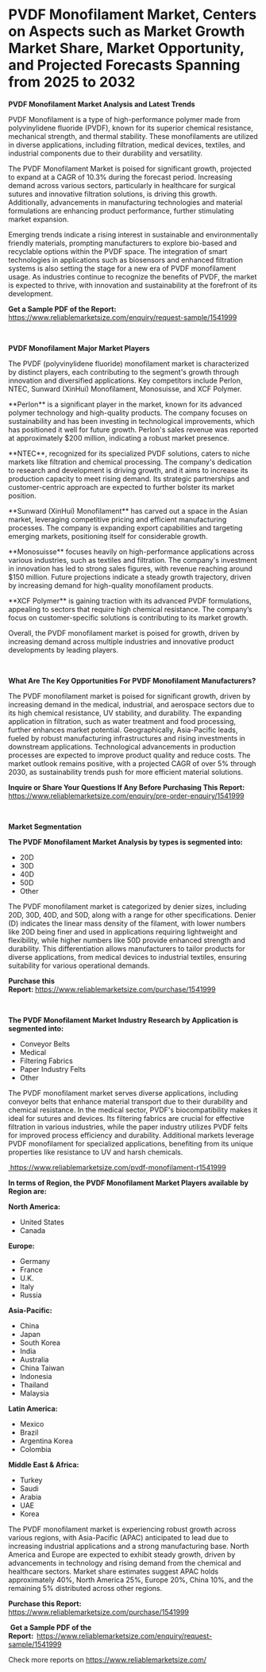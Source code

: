 <p><h1>PVDF Monofilament Market, Centers on Aspects such as Market Growth Market Share, Market Opportunity, and Projected Forecasts Spanning from 2025 to 2032</h1></p><p><strong>PVDF Monofilament Market Analysis and Latest Trends</strong></p>
<p><p>PVDF Monofilament is a type of high-performance polymer made from polyvinylidene fluoride (PVDF), known for its superior chemical resistance, mechanical strength, and thermal stability. These monofilaments are utilized in diverse applications, including filtration, medical devices, textiles, and industrial components due to their durability and versatility. </p><p>The PVDF Monofilament Market is poised for significant growth, projected to expand at a CAGR of 10.3% during the forecast period. Increasing demand across various sectors, particularly in healthcare for surgical sutures and innovative filtration solutions, is driving this growth. Additionally, advancements in manufacturing technologies and material formulations are enhancing product performance, further stimulating market expansion. </p><p>Emerging trends indicate a rising interest in sustainable and environmentally friendly materials, prompting manufacturers to explore bio-based and recyclable options within the PVDF space. The integration of smart technologies in applications such as biosensors and enhanced filtration systems is also setting the stage for a new era of PVDF monofilament usage. As industries continue to recognize the benefits of PVDF, the market is expected to thrive, with innovation and sustainability at the forefront of its development.</p></p>
<p><strong>Get a Sample PDF of the Report:&nbsp;</strong> <a href="https://www.reliablemarketsize.com/enquiry/request-sample/1541999?utm_campaign=2267&utm_medium=2&utm_source=Github&utm_content=ia&utm_term=30012025&utm_id=pvdf-monofilament">https://www.reliablemarketsize.com/enquiry/request-sample/1541999</a></p>
<p>&nbsp;</p>
<p><strong>PVDF Monofilament Major Market Players</strong></p>
<p><p>The PVDF (polyvinylidene fluoride) monofilament market is characterized by distinct players, each contributing to the segment's growth through innovation and diversified applications. Key competitors include Perlon, NTEC, Sunward (XinHui) Monofilament, Monosuisse, and XCF Polymer.</p><p>**Perlon** is a significant player in the market, known for its advanced polymer technology and high-quality products. The company focuses on sustainability and has been investing in technological improvements, which has positioned it well for future growth. Perlon's sales revenue was reported at approximately $200 million, indicating a robust market presence.</p><p>**NTEC**, recognized for its specialized PVDF solutions, caters to niche markets like filtration and chemical processing. The company's dedication to research and development is driving growth, and it aims to increase its production capacity to meet rising demand. Its strategic partnerships and customer-centric approach are expected to further bolster its market position.</p><p>**Sunward (XinHui) Monofilament** has carved out a space in the Asian market, leveraging competitive pricing and efficient manufacturing processes. The company is expanding export capabilities and targeting emerging markets, positioning itself for considerable growth.</p><p>**Monosuisse** focuses heavily on high-performance applications across various industries, such as textiles and filtration. The company's investment in innovation has led to strong sales figures, with revenue reaching around $150 million. Future projections indicate a steady growth trajectory, driven by increasing demand for high-quality monofilament products.</p><p>**XCF Polymer** is gaining traction with its advanced PVDF formulations, appealing to sectors that require high chemical resistance. The company’s focus on customer-specific solutions is contributing to its market growth.</p><p>Overall, the PVDF monofilament market is poised for growth, driven by increasing demand across multiple industries and innovative product developments by leading players.</p></p>
<p>&nbsp;</p>
<p><strong>What Are The Key Opportunities For PVDF Monofilament Manufacturers?</strong></p>
<p><p>The PVDF monofilament market is poised for significant growth, driven by increasing demand in the medical, industrial, and aerospace sectors due to its high chemical resistance, UV stability, and durability. The expanding application in filtration, such as water treatment and food processing, further enhances market potential. Geographically, Asia-Pacific leads, fueled by robust manufacturing infrastructures and rising investments in downstream applications. Technological advancements in production processes are expected to improve product quality and reduce costs. The market outlook remains positive, with a projected CAGR of over 5% through 2030, as sustainability trends push for more efficient material solutions.</p></p>
<p><strong>Inquire or Share Your Questions If Any Before Purchasing This Report:</strong> <a href="https://www.reliablemarketsize.com/enquiry/pre-order-enquiry/1541999?utm_campaign=2267&utm_medium=2&utm_source=Github&utm_content=ia&utm_term=30012025&utm_id=pvdf-monofilament">https://www.reliablemarketsize.com/enquiry/pre-order-enquiry/1541999</a></p>
<p>&nbsp;</p>
<p><strong>Market Segmentation</strong></p>
<p><strong>The PVDF Monofilament Market Analysis by types is segmented into:</strong></p>
<p><ul><li>20D</li><li>30D</li><li>40D</li><li>50D</li><li>Other</li></ul></p>
<p><p>The PVDF monofilament market is categorized by denier sizes, including 20D, 30D, 40D, and 50D, along with a range for other specifications. Denier (D) indicates the linear mass density of the filament, with lower numbers like 20D being finer and used in applications requiring lightweight and flexibility, while higher numbers like 50D provide enhanced strength and durability. This differentiation allows manufacturers to tailor products for diverse applications, from medical devices to industrial textiles, ensuring suitability for various operational demands.</p></p>
<p><strong>Purchase this Report:&nbsp;</strong><a href="https://www.reliablemarketsize.com/purchase/1541999?utm_campaign=2267&utm_medium=2&utm_source=Github&utm_content=ia&utm_term=30012025&utm_id=pvdf-monofilament">https://www.reliablemarketsize.com/purchase/1541999</a></p>
<p>&nbsp;</p>
<p><strong>The PVDF Monofilament Market Industry Research by Application is segmented into:</strong></p>
<p><ul><li>Conveyor Belts</li><li>Medical</li><li>Filtering Fabrics</li><li>Paper Industry Felts</li><li>Other</li></ul></p>
<p><p>The PVDF monofilament market serves diverse applications, including conveyor belts that enhance material transport due to their durability and chemical resistance. In the medical sector, PVDF's biocompatibility makes it ideal for sutures and devices. Its filtering fabrics are crucial for effective filtration in various industries, while the paper industry utilizes PVDF felts for improved process efficiency and durability. Additional markets leverage PVDF monofilament for specialized applications, benefiting from its unique properties like resistance to UV and harsh chemicals.</p></p>
<p><a href="https://www.reliablemarketsize.com/pvdf-monofilament-r1541999?utm_campaign=2267&utm_medium=2&utm_source=Github&utm_content=ia&utm_term=30012025&utm_id=pvdf-monofilament">&nbsp;https://www.reliablemarketsize.com/pvdf-monofilament-r1541999</a></p>
<p><strong>In terms of Region, the PVDF Monofilament Market Players available by Region are:</strong></p>
<p>
    <p> <strong> North America: </strong>
        <ul>
            <li>United States</li>
            <li>Canada</li>
        </ul>
        </p> 
    <p> <strong> Europe: </strong>
        <ul>
            <li>Germany</li>
            <li>France</li>
            <li>U.K.</li>
            <li>Italy</li>
            <li>Russia</li>
        </ul>
        </p> 
    <p> <strong> Asia-Pacific: </strong>
        <ul>
            <li>China</li>
            <li>Japan</li>
            <li>South Korea</li>
            <li>India</li>
            <li>Australia</li>
            <li>China Taiwan</li>
            <li>Indonesia</li>
            <li>Thailand</li>
            <li>Malaysia</li>
        </ul>
        </p> 
    <p> <strong> Latin America: </strong>
        <ul>
            <li>Mexico</li>
            <li>Brazil</li>
            <li>Argentina Korea</li>
            <li>Colombia</li>
        </ul>
        </p> 
    <p> <strong> Middle East & Africa: </strong>
        <ul>
            <li>Turkey</li>
            <li>Saudi</li>
            <li>Arabia</li>
            <li>UAE</li>
            <li>Korea</li>
        </ul>
    </p>
    </p>
<p><p>The PVDF monofilament market is experiencing robust growth across various regions, with Asia-Pacific (APAC) anticipated to lead due to increasing industrial applications and a strong manufacturing base. North America and Europe are expected to exhibit steady growth, driven by advancements in technology and rising demand from the chemical and healthcare sectors. Market share estimates suggest APAC holds approximately 40%, North America 25%, Europe 20%, China 10%, and the remaining 5% distributed across other regions.</p></p>
<p><strong>Purchase this Report: </strong><a href="https://www.reliablemarketsize.com/purchase/1541999?utm_campaign=2267&utm_medium=2&utm_source=Github&utm_content=ia&utm_term=30012025&utm_id=pvdf-monofilament">https://www.reliablemarketsize.com/purchase/1541999</a></p>
<p>&nbsp;<strong>Get a Sample PDF of the Report:&nbsp;&nbsp;</strong><a href="https://www.reliablemarketsize.com/enquiry/request-sample/1541999?utm_campaign=2267&utm_medium=2&utm_source=Github&utm_content=ia&utm_term=30012025&utm_id=pvdf-monofilament">https://www.reliablemarketsize.com/enquiry/request-sample/1541999</a></p>
<p><strong></strong></p>
<p>Check more reports on <a href="https://www.reliablemarketsize.com/?utm_campaign=2267&utm_medium=2&utm_source=Github&utm_content=ia&utm_term=30012025&utm_id=pvdf-monofilament">https://www.reliablemarketsize.com/</a></p>